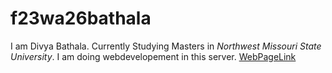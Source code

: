 # f23wa26bathala
I am Divya Bathala. Currently Studying Masters in *Northwest Missouri State University*. I am doing webdevelopement in this server.
[WebPageLink](https://f23wa26bathala.onrender.com/)

